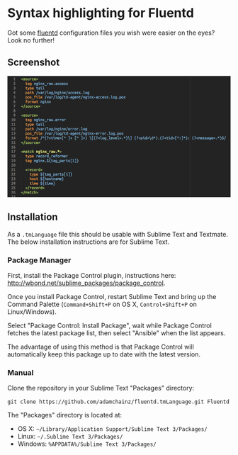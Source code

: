 Syntax highlighting for Fluentd
===============================

Got some [fluentd](http://www.fluentd.org/) configuration files you wish were easier on the eyes? Look no further!

## Screenshot

![Screenshot](/screenshot.png?raw=true)

## Installation

As a `.tmLanguage` file this should be usable with Sublime Text and Textmate. The below installation instructions are for Sublime Text.

### Package Manager

First, install the Package Control plugin, instructions here: http://wbond.net/sublime_packages/package_control.

Once you install Package Control, restart Sublime Text and bring up the Command Palette (`Command+Shift+P` on OS X, `Control+Shift+P` on Linux/Windows).

Select "Package Control: Install Package", wait while Package Control fetches the latest package list, then select "Ansible" when the list appears.

The advantage of using this method is that Package Control will automatically keep this package up to date with the latest version.

### Manual

Clone the repository in your Sublime Text "Packages" directory:

    git clone https://github.com/adamchainz/fluentd.tmLanguage.git Fluentd

The "Packages" directory is located at:

* OS X:
    `~/Library/Application Support/Sublime Text 3/Packages/`
* Linux:
    `~/.Sublime Text 3/Packages/`
* Windows:
    `%APPDATA%/Sublime Text 3/Packages/`
